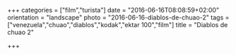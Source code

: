 +++
categories = ["film","turista"]
date = "2016-06-16T08:08:59+02:00"
orientation = "landscape"
photo = "2016-06-16-diablos-de-chuao-2"
tags = ["venezuela","chuao","diablos","kodak","ektar 100","film"]
title = "Diablos de chuao 2"

+++
